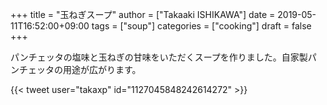 +++
title = "玉ねぎスープ"
author = ["Takaaki ISHIKAWA"]
date = 2019-05-11T16:52:00+09:00
tags = ["soup"]
categories = ["cooking"]
draft = false
+++

パンチェッタの塩味と玉ねぎの甘味をいただくスープを作りました。自家製パンチェッタの用途が広がります。  

{{< tweet user="takaxp" id="1127045848242614272" >}}